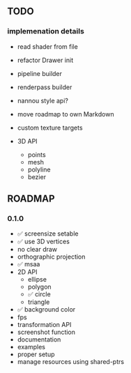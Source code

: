 ## TODO

### implemenation details
- read shader from file
- refactor Drawer init
- pipeline builder
- renderpass builder
- nannou style api?
- move roadmap to own Markdown
- custom texture targets

- 3D API
    - points
    - mesh
    - polyline
    - bezier

## ROADMAP

### 0.1.0 
- ✅ screensize setable
- ✅ use 3D vertices 
- no clear draw
- orthographic projection
- ✅ msaa 
- 2D API
    - ellipse 
    - polygon
    - ✅ circle
    - triangle 
- ✅ background color
- fps 
- transformation API
- screenshot function
- documentation
- examples
- proper setup
- manage resources using shared-ptrs
